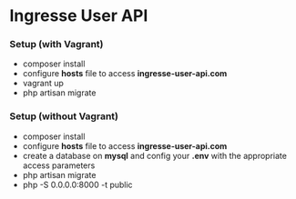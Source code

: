 # Ingresse User API


### Setup (with Vagrant)

 - composer install
 - configure **hosts** file to access **ingresse-user-api.com**
 - vagrant up
 - php artisan migrate


### Setup (without Vagrant)

 - composer install
 - configure **hosts** file to access **ingresse-user-api.com**
 - create a database on **mysql** and config your **.env** with the appropriate access parameters
 - php artisan migrate
 - php -S 0.0.0.0:8000 -t public